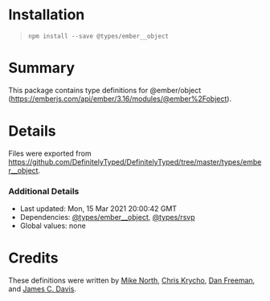 # Installation
> `npm install --save @types/ember__object`

# Summary
This package contains type definitions for @ember/object (https://emberjs.com/api/ember/3.16/modules/@ember%2Fobject).

# Details
Files were exported from https://github.com/DefinitelyTyped/DefinitelyTyped/tree/master/types/ember__object.

### Additional Details
 * Last updated: Mon, 15 Mar 2021 20:00:42 GMT
 * Dependencies: [@types/ember__object](https://npmjs.com/package/@types/ember__object), [@types/rsvp](https://npmjs.com/package/@types/rsvp)
 * Global values: none

# Credits
These definitions were written by [Mike North](https://github.com/mike-north), [Chris Krycho](https://github.com/chriskrycho), [Dan Freeman](https://github.com/dfreeman), and [James C. Davis](https://github.com/jamescdavis).
